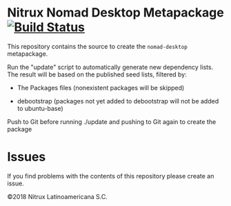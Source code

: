 # Nitrux Nomad Desktop Metapackage [![Build Status](https://travis-ci.org/nomad-desktop/nitrux-meta.svg?branch=master)](https://travis-ci.org/nomad-desktop/nitrux-meta)

This repository contains the source to create the `nomad-desktop` metapackage.

Run the "update" script to automatically generate new dependency
lists.  The result will be based on the published seed lists, filtered
by:

- The Packages files (nonexistent packages will be skipped)

- debootstrap (packages not yet added to debootstrap will not be added
  to ubuntu-base)

Push to Git before running ./update and pushing to Git again to create the package

# Issues
If you find problems with the contents of this repository please create an issue.

©2018 Nitrux Latinoamericana S.C.
